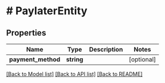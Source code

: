 # # PaylaterEntity

## Properties

Name | Type | Description | Notes
------------ | ------------- | ------------- | -------------
**payment_method** | **string** |  | [optional]

[[Back to Model list]](../../README.md#models) [[Back to API list]](../../README.md#endpoints) [[Back to README]](../../README.md)
